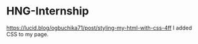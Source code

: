 # HNG-Internship
https://lucid.blog/ogbuchika71/post/styling-my-html-with-css-4ff
I added CSS to my page.
